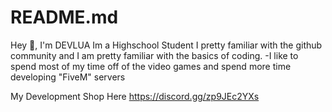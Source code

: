 # README.md
Hey 👋, I'm DEVLUA
Im a Highschool Student I pretty familiar with the github community and I am pretty familiar with the basics of coding.
        -I like to spend most of my time off of the video games and spend more time developing "FiveM" servers

My Development Shop Here
        https://discord.gg/zp9JEc2YXs

